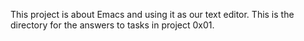 This project is about Emacs and using it as our text editor. This is the directory for the answers to tasks in project 0x01.